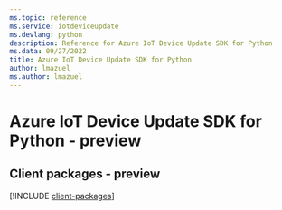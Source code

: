```yaml
---
ms.topic: reference
ms.service: iotdeviceupdate
ms.devlang: python
description: Reference for Azure IoT Device Update SDK for Python
ms.data: 09/27/2022
title: Azure IoT Device Update SDK for Python
author: lmazuel
ms.author: lmazuel
---
```

# Azure IoT Device Update SDK for Python - preview

## Client packages - preview
[!INCLUDE [client-packages](iot-device-update-client-index.md)]